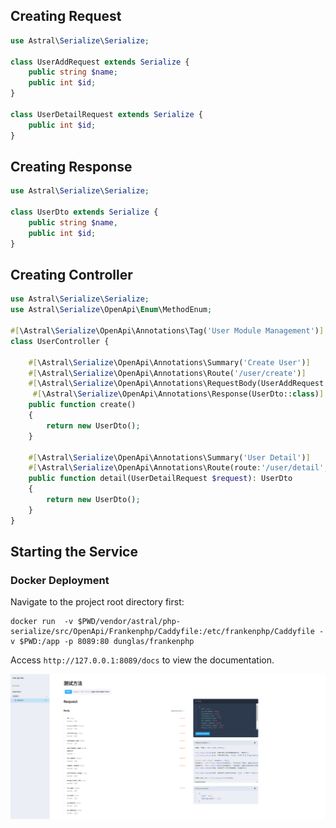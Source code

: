 ## Creating Request

```php
use Astral\Serialize\Serialize;

class UserAddRequest extends Serialize {
    public string $name;
    public int $id;
}

class UserDetailRequest extends Serialize {
    public int $id;
}
```

## Creating Response
```php
use Astral\Serialize\Serialize;

class UserDto extends Serialize {
    public string $name,
    public int $id;
}
```

## Creating Controller
```php
use Astral\Serialize\Serialize;
use Astral\Serialize\OpenApi\Enum\MethodEnum;

#[\Astral\Serialize\OpenApi\Annotations\Tag('User Module Management')]
class UserController {

    #[\Astral\Serialize\OpenApi\Annotations\Summary('Create User')]
    #[\Astral\Serialize\OpenApi\Annotations\Route('/user/create')]
    #[\Astral\Serialize\OpenApi\Annotations\RequestBody(UserAddRequest::class)]
     #[\Astral\Serialize\OpenApi\Annotations\Response(UserDto::class)]
    public function create() 
    {
        return new UserDto(); 
    }
    
    #[\Astral\Serialize\OpenApi\Annotations\Summary('User Detail')]
    #[\Astral\Serialize\OpenApi\Annotations\Route(route:'/user/detail', method: MethodEnum::GET)]
    public function detail(UserDetailRequest $request): UserDto  
    {
        return new UserDto();
    }
}
```
## Starting the Service

### Docker Deployment

Navigate to the project root directory first:

```shell
docker run  -v $PWD/vendor/astral/php-serialize/src/OpenApi/Frankenphp/Caddyfile:/etc/frankenphp/Caddyfile -v $PWD:/app -p 8089:80 dunglas/frankenphp
```
Access `http://127.0.0.1:8089/docs` to view the documentation.

![UI-IMG](./ui.png)